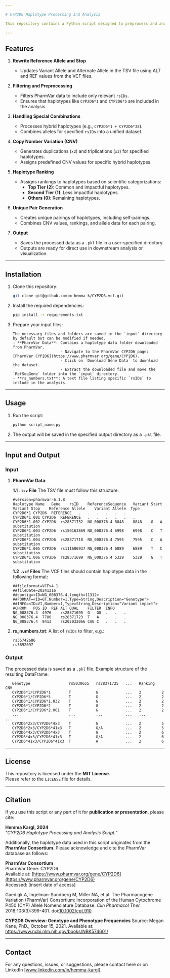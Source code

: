 ```yaml
---

# CYP2D6 Haplotype Processing and Analysis

This repository contains a Python script designed to preprocess and analyze haplotype data, specifically focusing on the **CYP2D6 gene**. The script provides an efficient workflow for filtering, combining, and analyzing haplotypes, enabling researchers to study copy number variations (CNV), hybrid genes, and rankings of CYP2D6 haplotypes. The final processed data is output as a **Pandas DataFrame** and saved in a `.pkl` format for further analysis.

---
```


## Features

1. **Rewrite Reference Allele and Stop**
   - Updates Variant Allele and Alternate Allele in the TSV file using ALT and REF values from the VCF files.

2. **Filtering and Preprocessing**  
   - Filters PharmVar data to include only relevant `rsIDs`.
   - Ensures that haplotypes like `CYP2D6*1` and `CYP2D6*5` are included in the analysis.

3. **Handling Special Combinations**  
   - Processes hybrid haplotypes (e.g., `CYP2D6*1 + CYP2D6*38`).
   - Combines alleles for specified `rsIDs` into a unified dataset.

4. **Copy Number Variation (CNV)**  
   - Generates duplications (`x2`) and triplications (`x3`) for specified haplotypes.
   - Assigns predefined CNV values for specific hybrid haplotypes.

5. **Haplotype Ranking**  
   - Assigns rankings to haplotypes based on scientific categorizations:
     - **Top Tier (2)**: Common and impactful haplotypes.
     - **Second Tier (1)**: Less impactful haplotypes.
     - **Others (0)**: Remaining haplotypes.

6. **Unique Pair Generation**  
   - Creates unique pairings of haplotypes, including self-pairings.
   - Combines CNV values, rankings, and allele data for each pairing.

7. **Output**  
   - Saves the processed data as a `.pkl` file in a user-specified directory.
   - Outputs are ready for direct use in downstream analysis or visualization.

---

## Installation

1. Clone this repository:
   ```bash
   git clone git@github.com:m-hemma-k/CYP2D6.vcf.git
   ```

2. Install the required dependencies:
   ```bash
   pip install -r requirements.txt
   ```

3. Prepare your input files:
   ```
   The necessary files and folders are saved in the `input` directory by default but can be modified if needed.
   - **PharmVar Data**: Contains a haplotype data folder downloaded from PharmVar.
                        - Navigate to the PharmVar CYP2D6 page: [PharmVar CYP2D6](https://www.pharmvar.org/gene/CYP2D6).
                        - Click on `Download Gene Data` to download the dataset.
                        - Extract the downloaded file and move the `RefSeqGene` folder into the `input` directory.
   - **rs_numbers.txt**: A text file listing specific `rsIDs` to include in the analysis.
   ```

---

## Usage

1. Run the script:
   ```bash
   python script_name.py
   ```

2. The output will be saved in the specified output directory as a `.pkl` file.

---

## Input and Output

### Input
1. **PharmVar Data**:

   **1.1 `.tsv` File**
   The TSV file must follow this structure:
   ```
   #version=pharmvar-6.1.8
   Haplotype Name	Gene	rsID	ReferenceSequence	Variant Start	Variant Stop	Reference Allele	Variant Allele	Type
   CYP2D6*1	CYP2D6	REFERENCE	.	.	.	.	.	.
   CYP2D6*1.001	CYP2D6	REFERENCE	.	.	.	.	.	.
   CYP2D6*1.002	CYP2D6	rs28371732	NG_008376.4	8848	8848	G	A	substitution
   CYP2D6*1.003	CYP2D6	rs150163869	NG_008376.4	6998	6998	C	T	substitution
   CYP2D6*1.004	CYP2D6	rs28371718	NG_008376.4	7595	7595	C	A	substitution
   CYP2D6*1.005	CYP2D6	rs111606937	NG_008376.4	6889	6889	T	C	substitution
   CYP2D6*1.006	CYP2D6	rs28371699	NG_008376.4	5329	5329	G	T	substitution
   ```

   **1.2 `.vcf` Files**
   The VCF files should contain haplotype data in the following format:
   ```
   ##fileformat=VCFv4.1
   ##fileDate=20241216
   ##contig=<ID=NG_008376.4,length=11312>
   ##FORMAT=<ID=GT,Number=1,Type=String,Description="Genotype">
   ##INFO=<ID=VI,Number=1,Type=String,Description="Variant impact">
   #CHROM	POS	ID	REF	ALT	QUAL	FILTER	INFO
   NG_008376.4	4976	rs28371695	G	GG	.	.	.
   NG_008376.4	7780	rs28371723	T	A	.	.	.
   NG_008376.4	9413	rs202032066	CAG	C	.	.	.
   ```

3. **rs_numbers.txt**: A list of `rsIDs` to filter, e.g.:
   ```
   rs35742686
   rs3892097
   ```

### Output
The processed data is saved as a `.pkl` file. Example structure of the resulting DataFrame:
```
   Genotype                 rs5030655   rs28371725   ...   Ranking   CNV
   CYP2D6*1/CYP2D6*1        T           G            ...   2         2
   CYP2D6*1/CYP2D6*5        T           G            ...   2         2
   CYP2D6*1/CYP2D6*1.032    T           G            ...   2         2
   CYP2D6*1/CYP2D6*2        T           G            ...   2         2
   CYP2D6*1/CYP2D6*2.001    T           G            ...   2         2
   ...                      ...         ...          ...   ...       ...
   CYP2D6*2x3/CYP2D6*4x3    T           G            ...   2         5
   CYP2D6*2x3/CYP2D6*41x3   T           G/A          ...   2         5
   CYP2D6*4x3/CYP2D6*4x3    T           G            ...   2         6
   CYP2D6*4x3/CYP2D6*41x3   T           G/A          ...   2         6
   CYP2D6*41x3/CYP2D6*41x3  T           A            ...   2         6

```

---

## License

This repository is licensed under the **MIT License**.  
Please refer to the `LICENSE` file for details.

---

## Citation
If you use this script or any part of it for **publication or presentation**, please cite:

**Hemma Kargl, 2024**  
*"CYP2D6 Haplotype Processing and Analysis Script."*

Additionally, the haplotype data used in this script originates from the **PharmVar Consortium**. Please acknowledge and cite the PharmVar database as follows:

**PharmVar Consortium**  
PharmVar Gene: CYP2D6  
Available at: [https://www.pharmvar.org/gene/CYP2D6](https://www.pharmvar.org/gene/CYP2D6)  
Accessed: [insert date of access]
 
Gaedigk A, Ingelman-Sundberg M, Miller NA, et al. The Pharmacogene Variation (PharmVar) Consortium: Incorporation of the Human Cytochrome P450 (CYP) Allele Nomenclature Database. *Clin Pharmacol Ther.* 2018;103(3):399-401. doi:[10.1002/cpt.910](https://doi.org/10.1002/cpt.910)

**CYP2D6 Overview: Genotype and Phenotype Frequencies**
Source: Megan Kane, PhD., October 15, 2021.
Available at: https://www.ncbi.nlm.nih.gov/books/NBK574601/

---

## Contact

For any questions, issues, or suggestions, please contact here or on LinkedIn [www.linkedin.com/in/hemma-kargl].